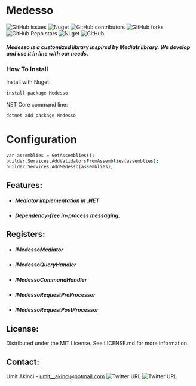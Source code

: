 # Medesso
![GitHub issues](https://img.shields.io/github/issues/adessoTurkey-dotNET/Medesso) ![Nuget](https://img.shields.io/nuget/dt/Medesso) ![GitHub contributors](https://img.shields.io/github/contributors/adessoTurkey-dotNET/Medesso)  ![GitHub forks](https://img.shields.io/github/forks/adessoTurkey-dotNET/Medesso) ![GitHub Repo stars](https://img.shields.io/github/stars/adessoTurkey-dotNET/Medesso?color=yellow) ![Nuget](https://img.shields.io/nuget/v/Medesso) ![GitHub](https://img.shields.io/github/license/adessoTurkey-dotNET/Medesso)

##### Medesso is a customized library inspired by Mediatr library. We develop and use it in line with our needs.

### How To Install

Install with Nuget:
```sh
install-package Medesso
```
 NET Core command line:
```sh
dotnet add package Medesso
```

# Configuration
```sh
var assemblies = GetAssemblies();
builder.Services.AddValidatorsFromAssemblies(assemblies);
builder.Services.AddMedesso(assemblies);
```
## Features:

- ##### Mediator implementation in .NET
- ##### Dependency-free in-process messaging.

## Registers:
- ##### IMedessoMediator
- ##### IMedessoQueryHandler
- ##### IMedessoCommandHandler
- ##### IMedessoRequestPreProcessor
- ##### IMedessoRequestPostProcessor

## License:

Distributed under the MIT License. See LICENSE.md for more information.

## Contact:
Umit Akinci - umit__akinci@hotmail.com 
![Twitter URL](https://img.shields.io/twitter/url?label=LinkedIn&logo=linkedin&url=https%3A%2F%2Fwww.linkedin.com%2Fin%2F%25C3%25BCmit-ak%25C4%25B1nc%25C4%25B1-080733120%2F)  ![Twitter URL](https://img.shields.io/twitter/url?label=GitHub&logo=GitHub&url=https%3A%2F%2Fgithub.com%2FUmitAkinci)

